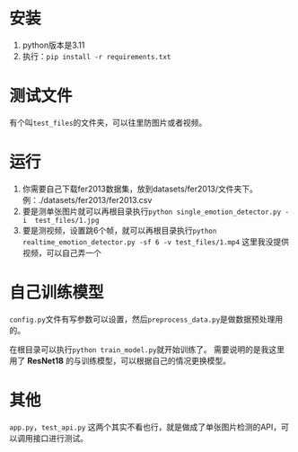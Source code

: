 # 安装
1. python版本是3.11
2. 执行：`pip install -r requirements.txt`

# 测试文件
有个叫`test_files`的文件夹，可以往里防图片或者视频。

# 运行
1. 你需要自己下载fer2013数据集，放到datasets/fer2013/文件夹下。 例：./datasets/fer2013/fer2013.csv
2. 要是测单张图片就可以再根目录执行`python single_emotion_detector.py -i  test_files/1.jpg`
3. 要是测视频，设置跳6个帧，就可以再根目录执行`python realtime_emotion_detector.py -sf 6 -v test_files/1.mp4`
   这里我没提供视频，可以自己弄一个

# 自己训练模型
`config.py`文件有写参数可以设置，然后`preprocess_data.py`是做数据预处理用的。

在根目录可以执行`python train_model.py`就开始训练了。
需要说明的是我这里用了 **ResNet18** 的与训练模型，可以根据自己的情况更换模型。

# 其他
`app.py`，`test_api.py`  这两个其实不看也行，就是做成了单张图片检测的API，可以调用接口进行测试。